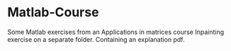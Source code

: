 # Matlab-Course
Some Matlab exercises from an Applications in matrices course
Inpainting exercise on a separate folder. Containing an explanation pdf.
